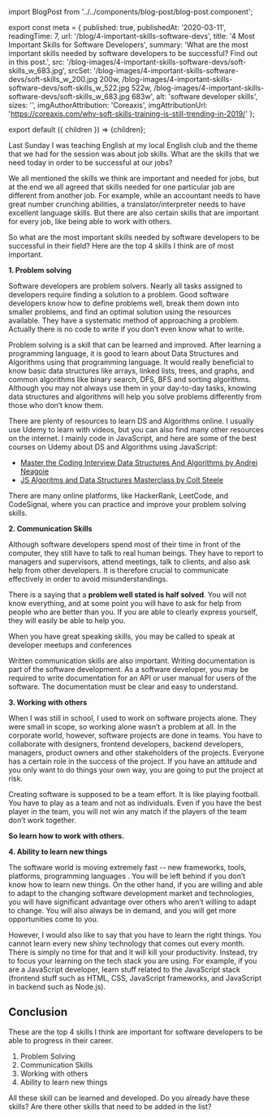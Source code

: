 import BlogPost from '../../components/blog-post/blog-post.component';

export const meta = {
published: true,
publishedAt: '2020-03-11',
readingTime: 7,
url: '/blog/4-important-skills-software-devs',
title: '4 Most Important Skills for Software Developers',
summary: 'What are the most important skills needed by software developers to be successful? Find out in this post.',
src: '/blog-images/4-important-skills-software-devs/soft-skills_w_683.jpg',
srcSet: '/blog-images/4-important-skills-software-devs/soft-skills_w_200.jpg 200w, /blog-images/4-important-skills-software-devs/soft-skills_w_522.jpg 522w, /blog-images/4-important-skills-software-devs/soft-skills_w_683.jpg 683w',
alt: 'software developer skills',
sizes: '',
imgAuthorAttribution: 'Coreaxis',
imgAttributionUrl: 'https://coreaxis.com/why-soft-skills-training-is-still-trending-in-2019/'
};

export default ({ children }) => <BlogPost meta={meta}>{children}</BlogPost>;

Last Sunday I was teaching English at my local English club and the theme that we had for the session was about job skills. What are the skills that we need today in order to be successful at our jobs?

We all mentioned the skills we think are important and needed for jobs, but at the end we all agreed that skills needed for one particular job are different from another job. For example, while an accountant needs to have great number crunching abilities, a translator/interpreter needs to have excellent language skills. But there are also certain skills that are important for every job, like being able to work with others.

So what are the most important skills needed by software developers to be successful in their field? Here are the top 4 skills I think are of most important.

**1. Problem solving**

Software developers are problem solvers. Nearly all tasks assigned to developers require finding a solution to a problem. Good software developers know how to define problems well, break them down into smaller problems, and find an optimal solution using the resources available. They have a systematic method of approaching a problem. Actually there is no code to write if you don’t even know what to write.

Problem solving is a skill that can be learned and improved. After learning a programming language, it is good to learn about Data Structures and Algorithms using that programming language. It would really beneficial to know basic data structures like arrays, linked lists, trees, and graphs, and common algorithms like binary search, DFS, BFS and sorting algorithms. Although you may not always use them in your day-to-day tasks, knowing data structures and algorithms will help you solve problems differently from those who don’t know them.

There are plenty of resources to learn DS and Algorithms online. I usually use Udemy to learn with videos, but you can also find many other resources on the internet. I mainly code in JavaScript, and here are some of the best courses on Udemy about DS and Algorithms using JavaScript:

-   [Master the Coding Interview Data Structures And Algorithms by Andrei Neagoie](https://www.udemy.com/course/master-the-coding-interview-data-structures-algorithms/)
-   [JS Algoritms and Data Structures Masterclass by Colt Steele](https://www.udemy.com/course/js-algorithms-and-data-structures-masterclass/)

There are many online platforms, like HackerRank, LeetCode, and CodeSignal, where you can practice and improve your problem solving skills.

**2. Communication Skills**

Although software developers spend most of their time in front of the computer, they still have to talk to real human beings. They have to report to managers and supervisors, attend meetings, talk to clients, and also ask help from other developers. It is therefore crucial to communicate effectively in order to avoid misunderstandings.

There is a saying that a **problem well stated is half solved**. You will not know everything, and at some point you will have to ask for help from people who are better than you. If you are able to clearly express yourself, they will easily be able to help you.

When you have great speaking skills, you may be called to speak at developer meetups and conferences

Written communication skills are also important. Writing documentation is part of the software development. As a software developer, you may be required to write documentation for an API or user manual for users of the software. The documentation must be clear and easy to understand.

**3. Working with others**

When I was still in school, I used to work on software projects alone. They were small in scope, so working alone wasn’t a problem at all. In the corporate world, however, software projects are done in teams. You have to collaborate with designers, frontend developers, backend developers, managers, product owners and other stakeholders of the projects. Everyone has a certain role in the success of the project. If you have an attitude and you only want to do things your own way, you are going to put the project at risk.

Creating software is supposed to be a team effort. It is like playing football. You have to play as a team and not as individuals. Even if you have the best player in the team, you will not win any match if the players of the team don’t work together.

**So learn how to work with others.**

**4. Ability to learn new things**

The software world is moving extremely fast -- new frameworks, tools, platforms, programming languages . You will be left behind if you don’t know how to learn new things. On the other hand, if you are willing and able to adapt to the changing software development market and technologies, you will have significant advantage over others who aren’t willing to adapt to change. You will also always be in demand, and you will get more opportunities come to you.

However, I would also like to say that you have to learn the right things. You cannot learn every new shiny technology that comes out every month. There is simply no time for that and it will kill your productivity. Instead, try to focus your learning on the tech stack you are using. For example, if you are a JavaScript developer, learn stuff related to the JavaScript stack (frontend stuff such as HTML, CSS, JavaScript frameworks, and JavaScript in backend such as Node.js).

## Conclusion

These are the top 4 skills I think are important for software developers to be able to progress in their career.

1. Problem Solving
2. Communication Skills
3. Working with others
4. Ability to learn new things

All these skill can be learned and developed. Do you already have these skills? Are there other skills that need to be added in the list?
